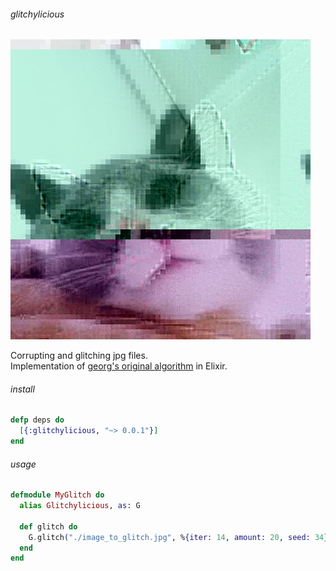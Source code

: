 ###### glitchylicious

![CatGlitch](/glitch.jpg?raw=true)

Corrupting and glitching jpg files.  
Implementation of [georg's original algorithm](https://github.com/snorpey/glitch-canvas) in Elixir.

###### install

```elixir
defp deps do
  [{:glitchylicious, "~> 0.0.1"}]
end
```

###### usage

```elixir
defmodule MyGlitch do
  alias Glitchylicious, as: G
  
  def glitch do
    G.glitch("./image_to_glitch.jpg", %{iter: 14, amount: 20, seed: 34})
  end
end
```